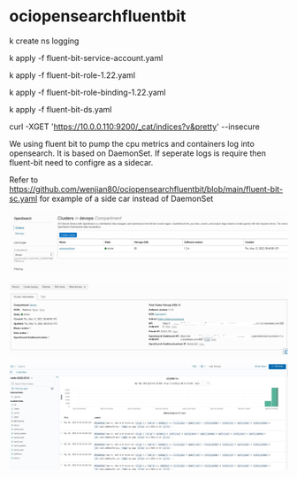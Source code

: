 # ociopensearchfluentbit


k create ns logging

k apply -f fluent-bit-service-account.yaml

k apply -f fluent-bit-role-1.22.yaml

k apply -f fluent-bit-role-binding-1.22.yaml

k apply -f fluent-bit-ds.yaml

curl -XGET 'https://10.0.0.110:9200/_cat/indices?v&pretty' --insecure

We using fluent bit to pump the cpu metrics and containers log into opensearch. It is based on DaemonSet. If seperate logs is require then  fluent-bit need to configre as a sidecar.

Refer to https://github.com/wenjian80/ociopensearchfluentbit/blob/main/fluent-bit-sc.yaml for example of a side car instead of DaemonSet

![enter image description here](https://github.com/wenjian80/ociopensearchfluentbit/blob/main/opnesearch1.JPG)

![enter image description here](https://github.com/wenjian80/ociopensearchfluentbit/blob/main/opensearch2.JPG)

![enter image description here](https://github.com/wenjian80/ociopensearchfluentbit/blob/main/opensearchui.JPG)


